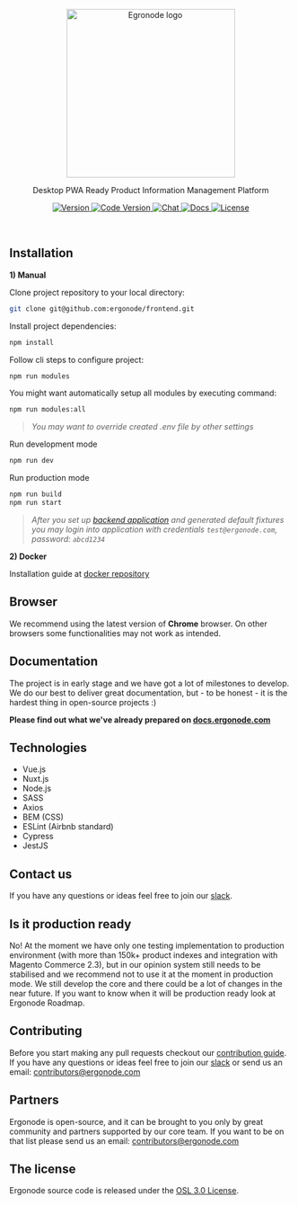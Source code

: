 <p align="center">
  <a href="https://ergonode.com" rel="noopener noreferrer">
    <img width="300" src="https://ergonode.com/wp-content/themes/ergonode/assets/img/logo.svg" alt="Egronode logo">
  </a>
</p>
<p align="center">Desktop PWA Ready Product Information Management Platform</p>

<p align="center">
  <a href="https://ergonode.com">
    <img src="https://img.shields.io/badge/version-0.7.0-4c9aff.svg" alt="Version">
  </a>
  <a href="https://ergonode.com">
    <img src="https://img.shields.io/badge/version%20code-Vegas-00bc87.svg" alt="Code Version">
  </a>
  <a href="https://join.slack.com/t/ergonode/shared_invite/enQtNjI5NzU3NzM2MzU2LTY0ZGM4MGMyNGZjOGEyNDY5OGI1NzM5ZDNiMTY3YjA2YmRhMzY1OWE1MjJjZWEzM2YwOThkZDBjODZlZjY0ZmI">
    <img src="https://img.shields.io/badge/chat-on%20slack-e51670.svg" alt="Chat">
  </a>
  <a href="https://docs.ergonode.com">
    <img src="https://img.shields.io/badge/docs-read-ffc108.svg" alt="Docs">
  </a>
  <a href="https://github.com/ergonode/frontend/blob/master/LICENSE.txt">
    <img src="https://img.shields.io/github/license/ergonode/frontend.svg" alt="License">
  </a>
</p>
<br>

## Installation

**1) Manual**

Clone project repository to your local directory:

```bash
git clone git@github.com:ergonode/frontend.git
```

Install project dependencies:

```bash
npm install
```

Follow cli steps to configure project:

```bash
npm run modules
```

You might want automatically setup all modules by executing command:
```bash
npm run modules:all
```

> *You may want to override created .env file by other settings*

Run development mode

```bash
npm run dev
```

Run production mode

```bash
npm run build
npm run start
```

> *After you set up [backend application][backend] and generated default fixtures you may login into application with credentials `test@ergonode.com`, password: `abcd1234`*

**2) Docker**

Installation guide at [docker repository][docker]

## Browser

We recommend using the latest version of **Chrome** browser.
On other browsers some functionalities may not work as intended.

## Documentation

The project is in early stage and we have got a lot of milestones to develop.  We do our best to deliver great documentation, but - to be honest -  it is the hardest thing in open-source projects :)

**Please find out what we've already prepared on [docs.ergonode.com][docs]**

## Technologies

- Vue.js
- Nuxt.js
- Node.js
- SASS
- Axios
- BEM (CSS)
- ESLint (Airbnb standard)
- Cypress
- JestJS

## Contact us

If you have any questions or ideas feel free to join our [slack][slack].

## Is it production ready

No! At the moment we have only one testing implementation to production environment (with more than 150k+ product indexes and integration with Magento Commerce 2.3), but in our opinion system still needs to be stabilised and we recommend not to use it at the moment in production mode. We still develop the core and there could be a lot of changes in the near future. If you want to know when it will be production ready look at Ergonode Roadmap.

## Contributing

Before you start making any pull requests checkout our [contribution guide][contribut]. If you have any questions or ideas feel free to join our [slack][slack] or send us an email: contributors@ergonode.com

## Partners

Ergonode is open-source, and it can be brought to you only by great community and partners supported by our core team. If you want to be on that list please send us an email: contributors@ergonode.com

## The license

Ergonode source code is released under the [OSL 3.0 License][license].

[discord]: https://discord.gg/NntXFa4
[slack]: https://ergonode.slack.com/join/shared_invite/enQtOTA2ODY0ODMxNTI0LThlZGE2YWE0YzY4NzU1ODk3NWRmNTJiMGI2NmM5ZTgxYTk0MWRhMjM1Y2M4MjdjZjAxY2FkOWE1M2FhZmJkMDY
[contribut]: http://docs.ergonode.com/#/contribution
[license]: ./LICENSE.txt
[roadmap]: https://ergonode.com/features/#roadmap
[docs]: https://docs.ergonode.com
[ddd]: https://en.wikipedia.org/wiki/Domain-driven_design
[cqrs]: https://en.wikipedia.org/wiki/Command%E2%80%93query_separation
[es]: https://dev.to/barryosull/event-sourcing-what-it-is-and-why-its-awesome
[backend]: https://github.com/ergonode/backend
[frontend]: https://github.com/ergonode/frontend
[docker]: https://github.com/ergonode/docker
